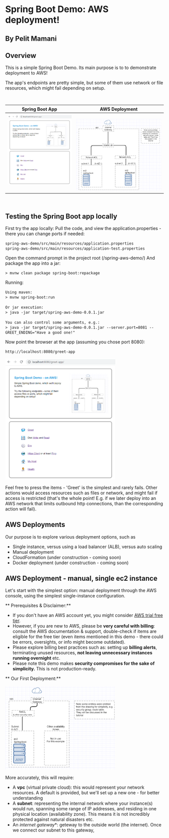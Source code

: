 # Spring Boot Demo: AWS deployment!
## By Pelit Mamani

## Overview
This is a simple Spring Boot Demo.
Its main purpose is to to demonstrate deployment to AWS!

The app's endpoints are pretty simple, but some of them use network or file resources, which
might fail depending on setup.

<br/>

|Spring Boot App|AWS Deployment|
|---------------|--------------|
|<img alt="app" raw="true" src="docs/doc-img/boot-app.png" width="350"/>&nbsp;&nbsp;&nbsp;|&nbsp;&nbsp;&nbsp;<img alt="diagram" raw="true" src="docs/doc-img/diagram-lb.png" width="450"/>|

<br/>

## Testing the Spring Boot app locally
First try the app locally:
Pull the code, and view the application.properties - there you can change ports if needed:
```
spring-aws-demo/src/main/resources/application.properties
spring-aws-demo/src/main/resources/application-test.properties
```
Open the command prompt in the project root (/spring-aws-demo/)
And package the app into a jar:
``` 
> mvnw clean package spring-boot:repackage
```
Running: 
```
Using maven:
> mvnw spring-boot:run

Or jar execution:
> java -jar target/spring-aws-demo-0.0.1.jar

You can also control some arguments, e.g.:
> java -jar target/spring-aws-demo-0.0.1.jar --server.port=8081 --GREET_ENDING="Have a good one!"
```
Now point the browser at the app (assuming you chose port 8080):
```
http://localhost:8080/greet-app
```
<img alt="app" raw="true" src="docs/doc-img/boot-app.png" width="350"/>
 
Feel free to press the items - 'Greet' is the simplest and rarely fails.
Other actions would access resources such as files or network, and might fail if access is restricted (that's the whole point! E.g. if we later deploy into an AWS network that limits outbound http connections, than the corresponding action will fail).


## AWS Deployments
Our purpose is to explore various deployment options, such as
-	Single instance, versus using a load balancer (ALB), versus auto scaling
-	Manual deployment
-	CloudFormation (under construction - coming soon)
-	Docker deployment (under construction - coming soon)

## AWS Deployment - manual, single ec2 instance
Let's start with the simplest option: manual deployment through the AWS console,
using the simplest single-instance configuration.

** Prerequisites & Disclaimer:**
* If you don't have an AWS account yet, you might consider [AWS trial free tier](https://aws.amazon.com/free/).
* However, if you are new to AWS, please be **very careful with billing**: consult the AWS documentation & support, double-check if items are eligible for the free tier (even items mentioned in this demo - there could be errors, oversights, or info might become outdated). 
* Please explore billing best practices such as: setting up **billing alerts**, terminating unused resources, **not leaving unnecessary instances running overnight** etc.
* Please note this demo makes **security compromises for the sake of simplicity.** This is not production-ready.

** Our First Deployment:** <br/>
<br/>
<img alt="app" raw="true" src="docs/doc-img/diagram-simple.png" width="350"/>
<br/>

More accurately, this will require:
* A **vpc** (virtual private cloud): this would represent your network resources. A default is provided, but we'll set up a new one - for better understanding
* A **subnet**: representing the internal network where your instance(s) would run, spanning some range of IP addresses, and residing in one physical location (availability zone). This means it is not incredibly protected against natural disasters etc.
* An *internet gateway**: geteway to the outside world (the internet). Once we connect our subnet to this gateway,  
